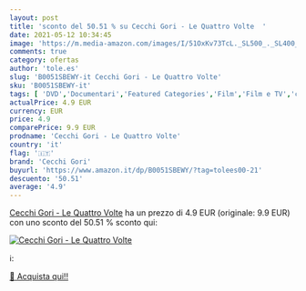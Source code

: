 ```yaml
---
layout: post
title: 'sconto del 50.51 % su Cecchi Gori - Le Quattro Volte  '
date: 2021-05-12 10:34:45
image: 'https://m.media-amazon.com/images/I/51OxKv73TcL._SL500_._SL400_.jpg'
comments: true
category: ofertas
author: 'tole.es'
slug: 'B0051SBEWY-it Cecchi Gori - Le Quattro Volte'
sku: 'B0051SBEWY-it'
tags: [ 'DVD','Documentari','Featured Categories','Film','Film e TV','cecchi gori', ]
actualPrice: 4.9 EUR
currency: EUR
price: 4.9
comparePrice: 9.9 EUR
prodname: 'Cecchi Gori - Le Quattro Volte'
country: 'it'
flag: '🇮🇹'
brand: 'Cecchi Gori'
buyurl: 'https://www.amazon.it/dp/B0051SBEWY/?tag=tolees00-21'
descuento: '50.51'
average: '4.9'
---
```


[Cecchi Gori - Le Quattro Volte](https://www.amazon.it/dp/B0051SBEWY/?tag=tolees00-21) ha un prezzo di 4.9 EUR (originale: 9.9 EUR) con uno sconto del 50.51 % sconto qui:

[![Cecchi Gori - Le Quattro Volte](https://m.media-amazon.com/images/I/51OxKv73TcL._SL500_._SL400_.jpg)](https://www.amazon.it/dp/B0051SBEWY/?tag=tolees00-21)

ℹ️:


[🛒 Acquista qui!!](https://www.amazon.it/dp/B0051SBEWY/?tag=tolees00-21)
